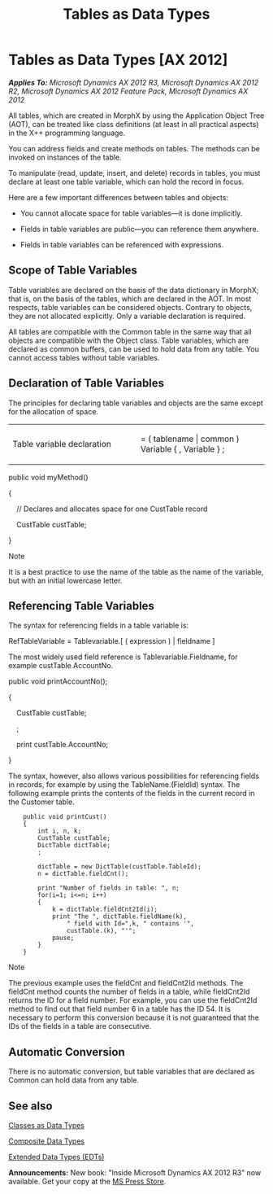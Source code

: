 ﻿---
title: Tables as Data Types
TOCTitle: Tables as Data Types
ms:assetid: a22ce2df-7cbe-4ed2-91cd-3f97b3d84bf1
ms:mtpsurl: https://msdn.microsoft.com/en-us/library/Aa849396(v=AX.60)
ms:contentKeyID: 35248326
ms.date: 05/18/2015
mtps_version: v=AX.60
---

# Tables as Data Types [AX 2012]


_**Applies To:** Microsoft Dynamics AX 2012 R3, Microsoft Dynamics AX 2012 R2, Microsoft Dynamics AX 2012 Feature Pack, Microsoft Dynamics AX 2012_

All tables, which are created in MorphX by using the Application Object Tree (AOT), can be treated like class definitions (at least in all practical aspects) in the X++ programming language.

You can address fields and create methods on tables. The methods can be invoked on instances of the table.

To manipulate (read, update, insert, and delete) records in tables, you must declare at least one table variable, which can hold the record in focus.

Here are a few important differences between tables and objects:

  - You cannot allocate space for table variables—it is done implicitly.

  - Fields in table variables are public—you can reference them anywhere.

  - Fields in table variables can be referenced with expressions.

## Scope of Table Variables

Table variables are declared on the basis of the data dictionary in MorphX; that is, on the basis of the tables, which are declared in the AOT. In most respects, table variables can be considered objects. Contrary to objects, they are not allocated explicitly. Only a variable declaration is required.

All tables are compatible with the Common table in the same way that all objects are compatible with the Object class. Table variables, which are declared as common buffers, can be used to hold data from any table. You cannot access tables without table variables.

## Declaration of Table Variables

The principles for declaring table variables and objects are the same except for the allocation of space.

<table>
<colgroup>
<col style="width: 50%" />
<col style="width: 50%" />
</colgroup>
<tbody>
<tr class="odd">
<td><p>Table variable declaration</p></td>
<td><p>= ( tablename | common ) Variable { , Variable } ;</p></td>
</tr>
</tbody>
</table>


public void myMethod()

{

    // Declares and allocates space for one CustTable record

    CustTable custTable;

}


> [!NOTE]
> <P>It is a best practice to use the name of the table as the name of the variable, but with an initial lowercase letter.</P>



## Referencing Table Variables

The syntax for referencing fields in a table variable is:

RefTableVariable = Tablevariable.\[ ( expression ) | fieldname \]

The most widely used field reference is Tablevariable.Fieldname, for example custTable.AccountNo.

public void printAccountNo();

{

    CustTable custTable;

    ;

    print custTable.AccountNo;

}

The syntax, however, also allows various possibilities for referencing fields in records, for example by using the TableName.(FieldId) syntax. The following example prints the contents of the fields in the current record in the Customer table.
```X++  
    public void printCust()
    {
        int i, n, k;
        CustTable custTable;
        DictTable dictTable;
        ;
     
        dictTable = new DictTable(custTable.TableId);
        n = dictTable.fieldCnt();
     
        print "Number of fields in table: ", n;
        for(i=1; i<=n; i++)
        {
            k = dictTable.fieldCnt2Id(i);
            print "The ", dictTable.fieldName(k), 
                " field with Id=",k, " contains '", 
                custTable.(k), "'";
            pause;
        }
    }
```

> [!NOTE]
> <P>The previous example uses the fieldCnt and fieldCnt2Id methods. The fieldCnt method counts the number of fields in a table, while fieldCnt2Id returns the ID for a field number. For example, you can use the fieldCnt2Id method to find out that field number 6 in a table has the ID 54. It is necessary to perform this conversion because it is not guaranteed that the IDs of the fields in a table are consecutive.</P>



## Automatic Conversion

There is no automatic conversion, but table variables that are declared as Common can hold data from any table.

## See also

[Classes as Data Types](classes-as-data-types.md)

[Composite Data Types](composite-data-types.md)

[Extended Data Types (EDTs)](extended-data-types-edts.md)

  
**Announcements:** New book: "Inside Microsoft Dynamics AX 2012 R3" now available. Get your copy at the [MS Press Store](https://www.microsoftpressstore.com/store/inside-microsoft-dynamics-ax-2012-r3-9780735685109).

